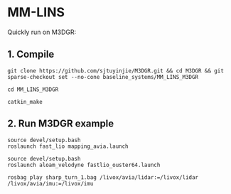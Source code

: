 # MM-LINS
Quickly run on M3DGR:

## 1. Compile
```
git clone https://github.com/sjtuyinjie/M3DGR.git && cd M3DGR && git sparse-checkout set --no-cone baseline_systems/MM_LINS_M3DGR

cd MM_LINS_M3DGR

catkin_make
```
## 2. Run M3DGR example
```
source devel/setup.bash
roslaunch fast_lio mapping_avia.launch

source devel/setup.bash
roslaunch aloam_velodyne fastlio_ouster64.launch

rosbag play sharp_turn_1.bag /livox/avia/lidar:=/livox/lidar /livox/avia/imu:=/livox/imu
```
